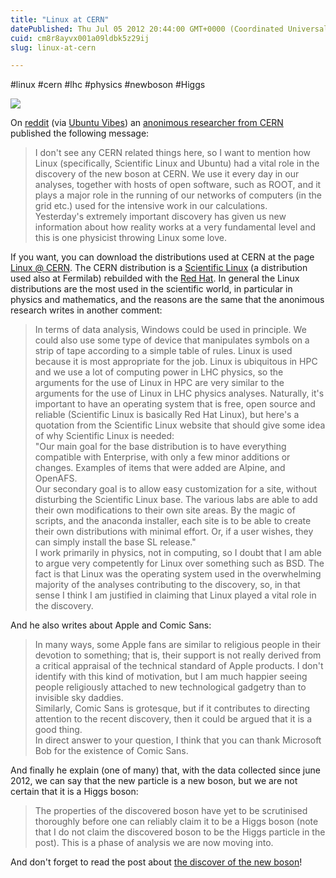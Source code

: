 ```yaml
---
title: "Linux at CERN"
datePublished: Thu Jul 05 2012 20:44:00 GMT+0000 (Coordinated Universal Time)
cuid: cm8r8ayvx001a09ldbk5z29ij
slug: linux-at-cern

---
```



#linux #cern #lhc #physics #newboson #Higgs

![](https://cdn.hashnode.com/res/hashnode/image/upload/v1743072403056/979f021f-a094-40e4-8351-9a335a72e56f.jpeg)

On [reddit](http://www.reddit.com/r/linux/comments/w2ly6/new_boson_found_by_linux/) (via [Ubuntu Vibes](http://www.ubuntuvibes.com/2012/07/linux-played-crucial-role-in-discovery.html)) an [anonimous researcher from CERN](http://www.reddit.com/user/d3pd) published the following message:

> I don't see any CERN related things here, so I want to mention how Linux (specifically, Scientific Linux and Ubuntu) had a vital role in the discovery of the new boson at CERN. We use it every day in our analyses, together with hosts of open software, such as ROOT, and it plays a major role in the running of our networks of computers (in the grid etc.) used for the intensive work in our calculations.  
> Yesterday's extremely important discovery has given us new information about how reality works at a very fundamental level and this is one physicist throwing Linux some love.

If you want, you can download the distributions used at CERN at the page [Linux @ CERN](http://linux.web.cern.ch/linux/). The CERN distribution is a [Scientific Linux](https://www.scientificlinux.org/) (a distribution used also at Fermilab) rebuilded with the [Red Hat](https://www.redhat.com/software/rhel/). In general the Linux distributions are the most used in the scientific world, in particular in physics and mathematics, and the reasons are the same that the anonimous research writes in another comment:

> In terms of data analysis, Windows could be used in principle. We could also use some type of device that manipulates symbols on a strip of tape according to a simple table of rules. Linux is used because it is most appropriate for the job. Linux is ubiquitous in HPC and we use a lot of computing power in LHC physics, so the arguments for the use of Linux in HPC are very similar to the arguments for the use of Linux in LHC physics analyses. Naturally, it's important to have an operating system that is free, open source and reliable (Scientific Linux is basically Red Hat Linux), but here's a quotation from the Scientific Linux website that should give some idea of why Scientific Linux is needed:  
> "Our main goal for the base distribution is to have everything compatible with Enterprise, with only a few minor additions or changes. Examples of items that were added are Alpine, and OpenAFS.  
> Our secondary goal is to allow easy customization for a site, without disturbing the Scientific Linux base. The various labs are able to add their own modifications to their own site areas. By the magic of scripts, and the anaconda installer, each site is to be able to create their own distributions with minimal effort. Or, if a user wishes, they can simply install the base SL release."  
> I work primarily in physics, not in computing, so I doubt that I am able to argue very competently for Linux over something such as BSD. The fact is that Linux was the operating system used in the overwhelming majority of the analyses contributing to the discovery, so, in that sense I think I am justified in claiming that Linux played a vital role in the discovery.

And he also writes about Apple and Comic Sans:

> In many ways, some Apple fans are similar to religious people in their devotion to something; that is, their support is not really derived from a critical appraisal of the technical standard of Apple products. I don't identify with this kind of motivation, but I am much happier seeing people religiously attached to new technological gadgetry than to invisible sky daddies.  
> Similarly, Comic Sans is grotesque, but if it contributes to directing attention to the recent discovery, then it could be argued that it is a good thing.  
> In direct answer to your question, I think that you can thank Microsoft Bob for the existence of Comic Sans.

And finally he explain (one of many) that, with the data collected since june 2012, we can say that the new particle is a new boson, but we are not certain that it is a Higgs boson:

> The properties of the discovered boson have yet to be scrutinised thoroughly before one can reliably claim it to be a Higgs boson (note that I do not claim the discovered boson to be the Higgs particle in the post). This is a phase of analysis we are now moving into.

And don't forget to read the post about [the discover of the new boson](http://docmadhattan.fieldofscience.com/2012/07/discovering-boson.html)!